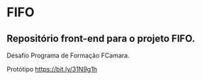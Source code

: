 # FIFO

## Repositório front-end para o projeto FIFO.

Desafio Programa de Formação FCamara.

Protótipo https://bit.ly/31N9g1h
